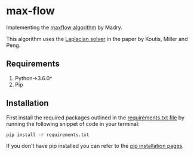 # max-flow

Implementing the [maxflow algorithm](https://arxiv.org/abs/1608.06016)
by Madry.

This algorithm uses the [Laplacian solver](https://arxiv.org/abs/1003.2958) 
in the paper by Koutis, Miller and Peng.

## Requirements
1. Python->3.6.0^
2. Pip


## Installation
First install the required packages outlined in the
[requirements.txt file](requirements.txt) by running the following
snippet of code in your terminal:

```shell
pip install -r requirements.txt
```

If you don't have pip installed you can refer to the [pip installation pages](https://pip.pypa.io/en/stable/installing/).

